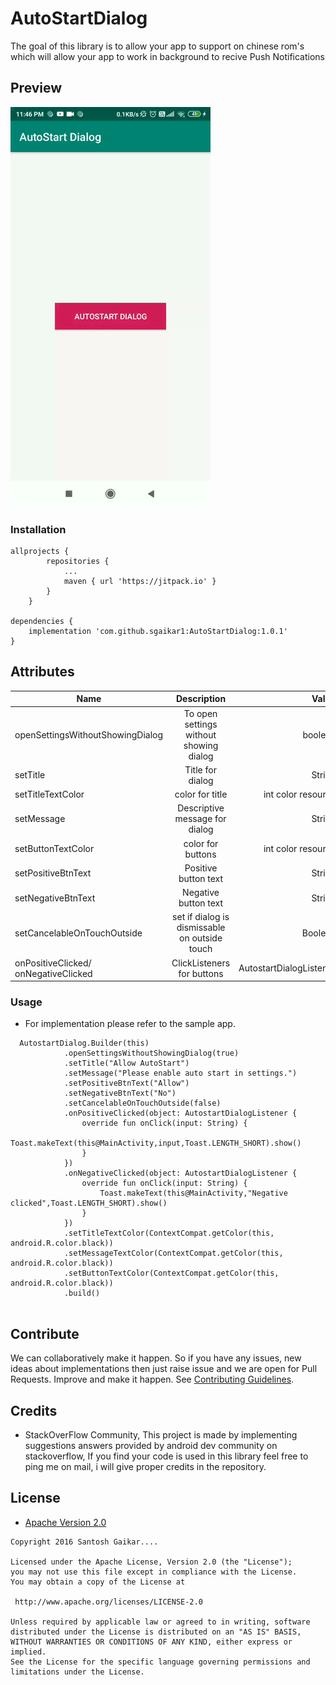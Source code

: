 # AutoStartDialog


The goal of this library is to allow your app to support on chinese rom's which will allow your app to work in background to recive Push Notifications

## Preview

![gif](https://github.com/sgaikar1/AutoStartDialog/blob/master/screenshot.gif)



### Installation

```
allprojects {
		repositories {
			...
			maven { url 'https://jitpack.io' }
		}
	}

dependencies {
    implementation 'com.github.sgaikar1:AutoStartDialog:1.0.1'
}
```

 ## Attributes
 
 | Name        | Description           | Value  |
 | ------------- |:-------------:| -----:|
 | openSettingsWithoutShowingDialog    | To open settings without showing dialog     | boolean|
 | setTitle|Title for dialog     |   String |
 | setTitleTextColor|color for title     |   int color resource |
 | setMessage | Descriptive message for dialog      |   String|
 | setButtonTextColor|color for buttons     |   int color resource |
 | setPositiveBtnText | Positive button text     |   String|
 | setNegativeBtnText | Negative button text     |   String|
 | setCancelableOnTouchOutside | set if dialog is dismissable on outside touch   |   Boolean|
 | onPositiveClicked/ onNegativeClicked|ClickListeners for buttons  | AutostartDialogListener  |

### Usage

* For implementation please refer to the sample app.
```
  AutostartDialog.Builder(this)
            .openSettingsWithoutShowingDialog(true)
            .setTitle("Allow AutoStart")
            .setMessage("Please enable auto start in settings.")
            .setPositiveBtnText("Allow")
            .setNegativeBtnText("No")
            .setCancelableOnTouchOutside(false)
            .onPositiveClicked(object: AutostartDialogListener {
                override fun onClick(input: String) {
                  Toast.makeText(this@MainActivity,input,Toast.LENGTH_SHORT).show()
                }
            })
            .onNegativeClicked(object: AutostartDialogListener {
                override fun onClick(input: String) {
                    Toast.makeText(this@MainActivity,"Negative clicked",Toast.LENGTH_SHORT).show()
                }
            })
            .setTitleTextColor(ContextCompat.getColor(this, android.R.color.black))
            .setMessageTextColor(ContextCompat.getColor(this, android.R.color.black))
            .setButtonTextColor(ContextCompat.getColor(this, android.R.color.black))
            .build()
            
```

## Contribute
We can collaboratively make it happen. So if you have any issues, new ideas about implementations then just raise issue and we are open for Pull Requests. Improve and make it happen.
See [Contributing Guidelines](Contributing.md).

## Credits

 * StackOverFlow Community, This project is made by implementing suggestions answers provided by android dev community on stackoverflow,
  If you find your code is used in this library feel free to ping me on mail, i will give proper credits in the repository.
 
 
 ## License

* [Apache Version 2.0](http://www.apache.org/licenses/LICENSE-2.0.html)

```
Copyright 2016 Santosh Gaikar....

Licensed under the Apache License, Version 2.0 (the "License");
you may not use this file except in compliance with the License.
You may obtain a copy of the License at

 http://www.apache.org/licenses/LICENSE-2.0

Unless required by applicable law or agreed to in writing, software
distributed under the License is distributed on an "AS IS" BASIS,
WITHOUT WARRANTIES OR CONDITIONS OF ANY KIND, either express or implied.
See the License for the specific language governing permissions and
limitations under the License.
